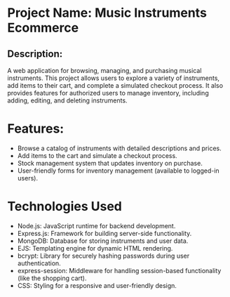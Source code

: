 # Project Name: Music Instruments Ecommerce
## Description:
A web application for browsing, managing, and purchasing musical instruments. This project allows users to explore a variety of instruments, add items to their cart, and complete a simulated checkout process. It also provides features for authorized users to manage inventory, including adding, editing, and deleting instruments.
# Features:
- Browse a catalog of instruments with detailed descriptions and prices.
- Add items to the cart and simulate a checkout process.
- Stock management system that updates inventory on purchase.
- User-friendly forms for inventory management (available to logged-in users).
# Technologies Used
- Node.js: JavaScript runtime for backend development.
- Express.js: Framework for building server-side functionality.
- MongoDB: Database for storing instruments and user data.
- EJS: Templating engine for dynamic HTML rendering.
- bcrypt: Library for securely hashing passwords during user authentication.
- express-session: Middleware for handling session-based functionality (like the shopping cart).
- CSS: Styling for a responsive and user-friendly design.
